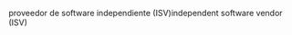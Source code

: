 <span data-ttu-id="ccf29-101">proveedor de software independiente (ISV)</span><span class="sxs-lookup"><span data-stu-id="ccf29-101">independent software vendor (ISV)</span></span>